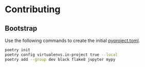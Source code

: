 # Contributing

## Bootstrap

Use the following commands to create the initial [pyproject.toml](pyproject.toml).

```bash
poetry init
poetry config virtualenvs.in-project true --local
poetry add --group dev black flake8 jupyter mypy
```
